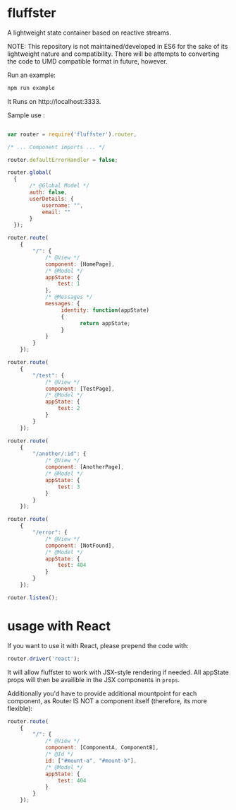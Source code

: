 # fluffster

A lightweight state container based on reactive streams.

NOTE: This repository is not maintained/developed in ES6 for the sake of its lightweight nature and compatibility. There will be attempts to converting the code to UMD compatible format in future, however.

Run an example:

```javascript
npm run example
```

It Runs on http://localhost:3333.

Sample use :

```javascript

var router = require('fluffster').router,

/* ... Component imports ... */

router.defaultErrorHandler = false;

router.global(
  {
       /* @Global Model */
       auth: false,
       userDetails: {
           username: "",
           email: ""
       }
  });

router.route(
    {
        "/": {
            /* @View */
            component: [HomePage],
            /* @Model */
            appState: {
                test: 1
            },
            /* @Messages */
            messages: {
                 identity: function(appState)
                 {
                       return appState;
                 }
            }
        }
    });

router.route(
    {
        "/test": {
            /* @View */
            component: [TestPage],
            /* @Model */
            appState: {
                test: 2
            }
        }
    });

router.route(
    {
        "/another/:id": {
            /* @View */
            component: [AnotherPage],
            /* @Model */
            appState: {
                test: 3
            }
        }
    });

router.route(
    {
        "/error": {
            /* @View */
            component: [NotFound],
            /* @Model */
            appState: {
                test: 404
            }
        }
    });

router.listen();
```

# usage with React 

If you want to use it with React, please prepend the code with:

```javascript
router.driver('react');
```

It will allow fluffster to work with JSX-style rendering if needed. All appState props will then be availible in the JSX components in ```props```.

Additionally you'd have to provide additional mountpoint for each component, as Router IS NOT a component itself (therefore, its more flexible):

```javascript
router.route(
    {
        "/": {
            /* @View */
            component: [ComponentA, ComponentB],
            /* @Id */
            id: ["#mount-a", "#mount-b"],
            /* @Model */
            appState: {
                test: 404
            }
        }
    });
```
